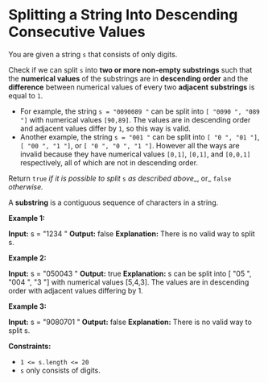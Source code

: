 # Splitting a String Into Descending Consecutive Values

You are given a string `s` that consists of only digits.

Check if we can split `s` into **two or more non-empty substrings** such that the **numerical values** of the substrings are in **descending order** and the **difference** between numerical values of every two **adjacent** **substrings** is equal to `1`.

* For example, the string `s = "0090089 "` can be split into `[ "0090 ", "089 "]` with numerical values `[90,89]`. The values are in descending order and adjacent values differ by `1`, so this way is valid.
* Another example, the string `s = "001 "` can be split into `[ "0 ", "01 "]`, `[ "00 ", "1 "]`, or `[ "0 ", "0 ", "1 "]`. However all the ways are invalid because they have numerical values `[0,1]`, `[0,1]`, and `[0,0,1]` respectively, all of which are not in descending order.

Return `true` _if it is possible to split_ `s`​​​​​​ _as described above__, or_ `false` _otherwise._

A **substring** is a contiguous sequence of characters in a string.

**Example 1:**

**Input:** s =  "1234 "
**Output:** false
**Explanation:** There is no valid way to split s.

**Example 2:**

**Input:** s =  "050043 "
**Output:** true
**Explanation:** s can be split into \[ "05 ",  "004 ",  "3 "\] with numerical values \[5,4,3\].
The values are in descending order with adjacent values differing by 1.

**Example 3:**

**Input:** s =  "9080701 "
**Output:** false
**Explanation:** There is no valid way to split s.

**Constraints:**

* `1 <= s.length <= 20`
* `s` only consists of digits.

